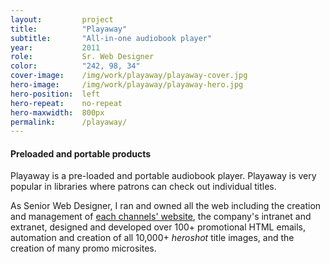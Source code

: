 ```yaml
---
layout:         project
title:          "Playaway"
subtitle:       "All-in-one audiobook player"
year:           2011
role:           Sr. Web Designer
color:          "242, 98, 34"
cover-image:    /img/work/playaway/playaway-cover.jpg
hero-image:     /img/work/playaway/playaway-hero.jpg
hero-position:  left
hero-repeat:    no-repeat
hero-maxwidth:  800px
permalink:      /playaway/
---
```


#### **Preloaded and portable products**

Playaway is a pre-loaded and portable audiobook player. Playaway is very popular in libraries where patrons can check out individual titles.

As Senior Web Designer, I ran and owned all the web including the creation and management of [each channels' website], the company's intranet and extranet, designed and developed over 100+ promotional HTML emails, automation and creation of all 10,000+ *heroshot* title images, and the creation of many promo microsites.


[each channels' website]: http://my.playaway.com/